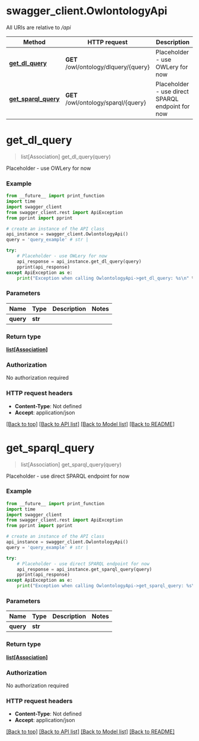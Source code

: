 # swagger_client.OwlontologyApi

All URIs are relative to */api*

Method | HTTP request | Description
------------- | ------------- | -------------
[**get_dl_query**](OwlontologyApi.md#get_dl_query) | **GET** /owl/ontology/dlquery/{query} | Placeholder - use OWLery for now
[**get_sparql_query**](OwlontologyApi.md#get_sparql_query) | **GET** /owl/ontology/sparql/{query} | Placeholder - use direct SPARQL endpoint for now

# **get_dl_query**
> list[Association] get_dl_query(query)

Placeholder - use OWLery for now

### Example
```python
from __future__ import print_function
import time
import swagger_client
from swagger_client.rest import ApiException
from pprint import pprint

# create an instance of the API class
api_instance = swagger_client.OwlontologyApi()
query = 'query_example' # str | 

try:
    # Placeholder - use OWLery for now
    api_response = api_instance.get_dl_query(query)
    pprint(api_response)
except ApiException as e:
    print("Exception when calling OwlontologyApi->get_dl_query: %s\n" % e)
```

### Parameters

Name | Type | Description  | Notes
------------- | ------------- | ------------- | -------------
 **query** | **str**|  | 

### Return type

[**list[Association]**](Association.md)

### Authorization

No authorization required

### HTTP request headers

 - **Content-Type**: Not defined
 - **Accept**: application/json

[[Back to top]](#) [[Back to API list]](../README.md#documentation-for-api-endpoints) [[Back to Model list]](../README.md#documentation-for-models) [[Back to README]](../README.md)

# **get_sparql_query**
> list[Association] get_sparql_query(query)

Placeholder - use direct SPARQL endpoint for now

### Example
```python
from __future__ import print_function
import time
import swagger_client
from swagger_client.rest import ApiException
from pprint import pprint

# create an instance of the API class
api_instance = swagger_client.OwlontologyApi()
query = 'query_example' # str | 

try:
    # Placeholder - use direct SPARQL endpoint for now
    api_response = api_instance.get_sparql_query(query)
    pprint(api_response)
except ApiException as e:
    print("Exception when calling OwlontologyApi->get_sparql_query: %s\n" % e)
```

### Parameters

Name | Type | Description  | Notes
------------- | ------------- | ------------- | -------------
 **query** | **str**|  | 

### Return type

[**list[Association]**](Association.md)

### Authorization

No authorization required

### HTTP request headers

 - **Content-Type**: Not defined
 - **Accept**: application/json

[[Back to top]](#) [[Back to API list]](../README.md#documentation-for-api-endpoints) [[Back to Model list]](../README.md#documentation-for-models) [[Back to README]](../README.md)

